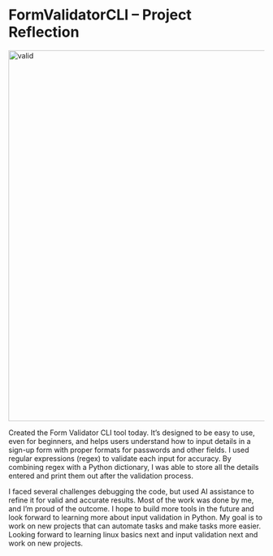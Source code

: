 # FormValidatorCLI – Project Reflection


<img width="1366" height="731" alt="valid" src="https://github.com/user-attachments/assets/8cb27941-01f4-43a7-82aa-af67280045b5" />


Created the Form Validator CLI tool today. It’s designed to be easy to use, even for beginners, and helps users understand how to input details in a sign-up form with proper formats for passwords and other fields. I used regular expressions (regex) to validate each input for accuracy. By combining regex with a Python dictionary, I was able to store all the details entered and print them out after the validation process.

I faced several challenges debugging the code, but used AI assistance to refine it for valid and accurate results. Most of the work was done by me, and I’m proud of the outcome. I hope to build more tools in the future and look forward to learning more about input validation in Python. My goal is to work on new projects that can automate tasks and make tasks more easier. Looking forward to learning linux basics next and input validation next and work on new projects.
